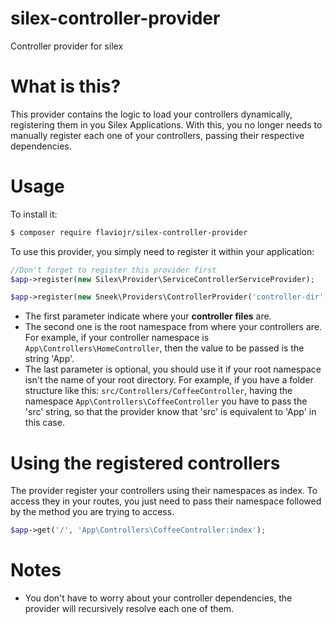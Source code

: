 # silex-controller-provider

Controller provider for silex

# What is this?

This provider contains the logic to load your controllers dynamically, registering them in you Silex Applications. With this, you
no longer needs to manually register each one of your controllers, passing their respective dependencies.

# Usage

To install it:

```sh
$ composer require flaviojr/silex-controller-provider
```

To use this provider, you simply need to register it within your application:

```php
//Don't forget to register this provider first
$app->register(new Silex\Provider\ServiceControllerServiceProvider);

$app->register(new Sneek\Providers\ControllerProvider('controller-dir', 'Your-root-namespace'[, 'your-namespace-mirror']));
```

* The first parameter indicate where your **controller files** are.
* The second one is the root namespace from where your controllers are. For example, if your controller namespace is
  `App\Controllers\HomeController`, then the value to be passed is the string 'App'.
* The last parameter is optional, you should use it if your root namespace isn't the name of your root directory. For example,
  if you have a folder structure like this: `src/Controllers/CoffeeController`, having the namespace `App\Controllers\CoffeeController`
  you have to pass the 'src' string, so that the provider know that 'src' is equivalent to 'App' in this case.
  
  
# Using the registered controllers

The provider register your controllers using their namespaces as index. To access they in your routes, you just need to pass
their namespace followed by the method you are trying to access.

```php
$app->get('/', 'App\Controllers\CoffeeController:index');
```

# Notes

* You don't have to worry about your controller dependencies, the provider will recursively resolve each one of them.
